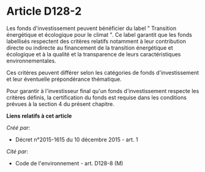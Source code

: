 # Article D128-2

Les fonds d'investissement peuvent bénéficier du label " Transition énergétique et écologique pour le climat ". Ce label
garantit que les fonds labellisés respectent des critères relatifs notamment à leur contribution directe ou indirecte au
financement de la transition énergétique et écologique et à la qualité et la transparence de leurs caractéristiques
environnementales.

Ces critères peuvent différer selon les catégories de fonds d'investissement et leur éventuelle prépondérance thématique.

Pour garantir à l'investisseur final qu'un fonds d'investissement respecte les critères définis, la certification du fonds
est requise dans les conditions prévues à la section 4 du présent chapitre.

**Liens relatifs à cet article**

_Créé par_:

  - Décret n°2015-1615 du 10 décembre 2015 - art. 1

_Cité par_:

  - Code de l'environnement - art. D128-8 (M)
